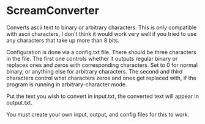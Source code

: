 # ScreamConverter
Converts ascii text to binary or arbitrary characters.
This is *only* compatible with ascii characters, I don't think it would work very well if you tried to use any characters that take up more than 8 bits.

Configuration is done via a config.txt file.
There should be three characters in the file.
The first one controls whether it outputs regular binary or replaces ones and zeros with corresponding characters. Set to 0 for normal binary, or anything else for arbitrary characters.
The second and third characters control what characters zeros and ones get replaced with, if the program is running in arbitrary-character mode.

Put the text you wish to convert in input.txt, the converted text will appear in output.txt.

You must create your own input, output, and config files for this to work.
